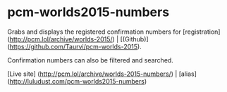 # pcm-worlds2015-numbers
Grabs and displays the registered confirmation numbers for [registration] (http://pcm.lol/archive/worlds-2015/) | [(Github)] (https://github.com/Taurvi/pcm-worlds-2015).

Confirmation numbers can also be filtered and searched.

[Live site] (http://pcm.lol/archive/worlds-2015-numbers/) | [alias] (http://luludust.com/pcm-worlds2015-numbers)
